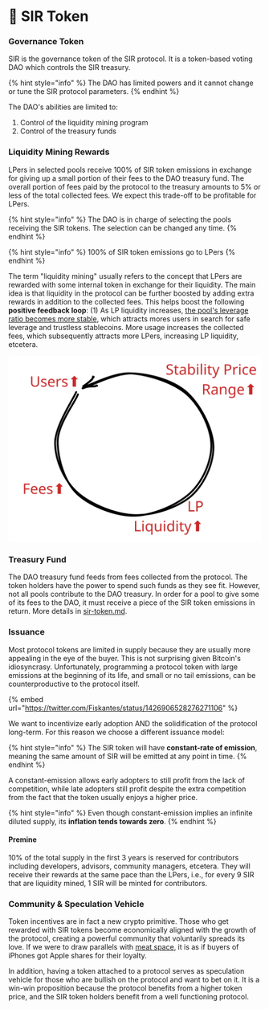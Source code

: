 # 🎩 SIR Token

### Governance Token

SIR is the governance token of the SIR protocol. It is a token-based voting DAO which controls the SIR treasury.

{% hint style="info" %}
The DAO has limited powers and it cannot change or tune the SIR protocol parameters.
{% endhint %}

The DAO's abilities are limited to:

1. Control of the liquidity mining program
2. Control of the treasury funds

### Liquidity Mining Rewards

LPers in selected pools receive 100% of SIR token emissions in exchange for giving up a small portion of their fees to the DAO treasury fund. The overall portion of fees paid by the protocol to the treasury amounts to 5% or less of the total collected fees. We expect this trade-off to be profitable for LPers.

{% hint style="info" %}
The DAO is in charge of selecting the pools receiving the SIR tokens. The selection can be changed any time.
{% endhint %}

{% hint style="info" %}
100% of SIR token emissions go to LPers&#x20;
{% endhint %}

The term "liquidity mining" usually refers to the concept that LPers are rewarded with some internal token in exchange for their liquidity. The main idea is that liquidity in the protocol can be further boosted by adding extra rewards in addition to the collected fees. This helps boost the following **positive feedback loop**: (1) As LP liquidity increases, [the pool's leverage ratio becomes more stable](broken-reference), which attracts mores users in search for safe leverage and trustless stablecoins. More usage increases the collected fees, which subsequently attracts more LPers, increasing LP liquidity, etcetera.

<img src="../.gitbook/assets/file.drawing (3).svg" alt="The fees&#x27; positive feedback loop" class="gitbook-drawing">

### Treasury Fund

The DAO treasury fund feeds from fees collected from the protocol. The token holders have the power to spend such funds as they see fit. However, not all pools contribute to the DAO treasury. In order for a pool to give some of its fees to the DAO, it must receive a piece of the SIR token emissions in return. More details in [sir-token.md](sir-token/sir-token.md "mention").

### Issuance

Most protocol tokens are limited in supply because they are usually more appealing in the eye of the buyer. This is not surprising given Bitcoin's idiosyncrasy. Unfortunately, programming a protocol token with large emissions at the beginning of its life, and small or no tail emissions, can be counterproductive to the protocol itself.

{% embed url="https://twitter.com/Fiskantes/status/1426906528276271106" %}

We want to incentivize early adoption AND the solidification of the protocol long-term. For this reason we choose a different issuance model:

{% hint style="info" %}
The SIR token will have **constant-rate of emission**, meaning the same amount of SIR will be emitted at any point in time.
{% endhint %}

A constant-emission allows early adopters to still profit from the lack of competition, while late adopters still profit despite the extra competition from the fact that the token usually enjoys a higher price.

{% hint style="info" %}
Even though constant-emission implies an infinite diluted supply, its **inflation tends towards zero**.
{% endhint %}

#### Premine

10% of the total supply in the first 3 years is reserved for contributors including developers, advisors, community managers, etcetera. They will receive their rewards at the same pace than the LPers, i.e., for every 9 SIR that are liquidity mined, 1 SIR will be minted for contributors.

### Community & Speculation Vehicle

Token incentives are in fact a new crypto primitive. Those who get rewarded with SIR tokens become economically aligned with the growth of the protocol, creating a powerful community that voluntarily spreads its love. If we were to draw parallels with [meat space](https://www.tokenfy.com/glossary/meatspace-crypto/), it is as if buyers of iPhones got Apple shares for their loyalty.

In addition, having a token attached to a protocol serves as speculation vehicle for those who are bullish on the protocol and want to bet on it. It is a win-win proposition because the protocol benefits from a higher token price, and the SIR token holders benefit from a well functioning protocol.

